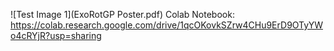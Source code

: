 ![Test Image 1](ExoRotGP Poster.pdf)
Colab Notebook: https://colab.research.google.com/drive/1qcOKovkSZrw4CHu9ErD9OTyYWo4cRYjR?usp=sharing
